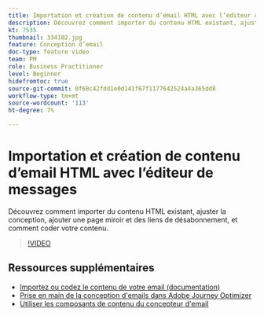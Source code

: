 ```yaml
---
title: Importation et création de contenu d’email HTML avec l’éditeur de messages
description: Découvrez comment importer du contenu HTML existant, ajuster la conception, ajouter une page miroir et des liens de désabonnement, et comment coder votre contenu.
kt: 7535
thumbnail: 334102.jpg
feature: Conception d’email
doc-type: feature video
team: PM
role: Business Practitioner
level: Beginner
hidefromtoc: true
source-git-commit: 0f68c42fdd1e0d141f67f1177642524a4a365dd8
workflow-type: tm+mt
source-wordcount: '113'
ht-degree: 7%

---
```



# Importation et création de contenu d’email HTML avec l’éditeur de messages

Découvrez comment importer du contenu HTML existant, ajuster la conception, ajouter une page miroir et des liens de désabonnement, et comment coder votre contenu.

>[!VIDEO](https://video.tv.adobe.com/v/334102?quality=12)

## Ressources supplémentaires

* [Importez ou codez le contenu de votre email (documentation)](https://experienceleague.adobe.com/docs/journey-optimizer/using/create-messages/email-designer/existing-content.html)
* [Prise en main de la conception d&#39;emails dans Adobe Journey Optimizer](https://experienceleague.adobe.com/docs/journey-optimizer/using/create-messages/email-designer/design-emails.html)
* [Utiliser les composants de contenu du concepteur d&#39;email](https://experienceleague.adobe.com/docs/journey-optimizer/using/create-messages/email-designer/design-emails.html)
